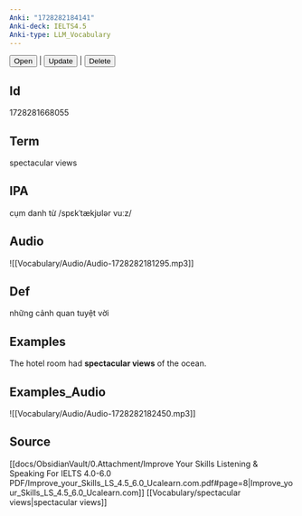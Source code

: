 ```yaml
---
Anki: "1728282184141"
Anki-deck: IELTS4.5
Anki-type: LLM_Vocabulary
---
```

<button class="anki-btn-open">Open</button> | <button class="anki-btn-update">Update</button> | <button class="anki-btn-delete">Delete</button>

## Id
1728281668055
## Term
spectacular views
## IPA
cụm danh từ /spɛkˈtækjʊlər vuːz/
## Audio
 ![[Vocabulary/Audio/Audio-1728282181295.mp3]]
## Def
 những cảnh quan tuyệt vời

## Examples
The hotel room had **spectacular views** of the ocean. 

## Examples_Audio
![[Vocabulary/Audio/Audio-1728282182450.mp3]]
## Source
 [[docs/ObsidianVault/0.Attachment/Improve Your Skills Listening & Speaking For IELTS 4.0-6.0 PDF/Improve_your_Skills_LS_4.5_6.0_Ucalearn.com.pdf#page=8|Improve_your_Skills_LS_4.5_6.0_Ucalearn.com]] [[Vocabulary/spectacular views|spectacular views]]